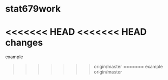 # stat679work

<<<<<<< HEAD
<<<<<<< HEAD
changes
=======
example
>>>>>>> origin/master
=======
example
>>>>>>> origin/master
